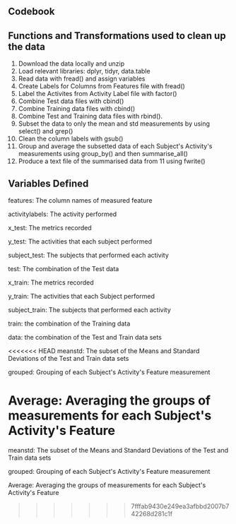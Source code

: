 
## Codebook

## Functions and Transformations used to clean up the data

1. Download the data locally and unzip
2. Load relevant libraries: dplyr, tidyr, data.table
3. Read data with fread() and assign variables
4. Create Labels for Columns from Features file with fread()
5. Label the Activites from Activity Label file with factor()
6. Combine Test data files with cbind()
7. Combine Training data files with cbind()
8. Combine Test and Training data files with rbind(). 
9. Subset the data to only the mean and std measurements by using select() and grep()
10. Clean the column labels with gsub()
11. Group and average the subsetted data of each Subject's Activity's measurements using group_by() and then summarise_all()
12. Produce a text file of the summarised data from 11 using fwrite()

## Variables Defined

features: The column names of measured feature

activitylabels: The activity performed

x_test: The metrics recorded

y_test: The activities that each subject performed

subject_test: The subjects that performed each activity

test: The combination of the Test data

x_train: The metrics recorded

y_train: The activities that each Subject performed

subject_train: The subjects that performed each activity

train: the combination of the Training data

data: the combination of the Test and Train data sets

<<<<<<< HEAD
meanstd: The subset of the Means and Standard Deviations of the Test and            Train data sets

grouped: Grouping of each Subject's Activity's Feature measurement

Average: Averaging the groups of measurements for each Subject's Activity's          Feature
=======
meanstd: The subset of the Means and Standard Deviations of the Test and Train data sets

grouped: Grouping of each Subject's Activity's Feature measurement

Average: Averaging the groups of measurements for each Subject's Activity's Feature
>>>>>>> 7fffab9430e249ea3afbbd2007b742268d281c1f


